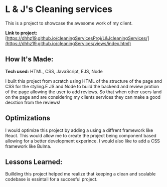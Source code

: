 # L & J's Cleaning services
This is a project to showcase the awesome work of my client.

**Link to project:** [https://dhhz19.github.io/cleaningServicesProj/L&JcleaningServices/](https://dhhz19.github.io/cleaningServices/views/index.html)

## How It's Made:

**Tech used:** HTML, CSS, JavaScript, EJS, Node

I built this project from scratch using HTML of the structure of the page and CSS for the styling.E JS and Node to build the backend and review protion of the page allowing the user to add reviews. So that when other users land on the page and are considering my clients services they can make a good decstion from the reviews! 

## Optimizations

I would optimize this project by adding a using a diffrent framework like React. This would allow me to create the project being component based allowing for a better development experince. I would also like to add a CSS framework like Bulma.

## Lessons Learned:
Buillding this project helped me realize that keeping a clean and scalable codebase is essintail for a succesful project.





